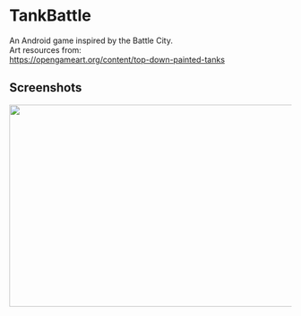 # TankBattle
An Android game inspired by the Battle City.<br>
Art resources from:<br>https://opengameart.org/content/top-down-painted-tanks<br>

## Screenshots<br>
<img src="http://raw.github.com/soapwang/Tank-battle/master/Screenshot.png" width="640" height="360" /><br/>


